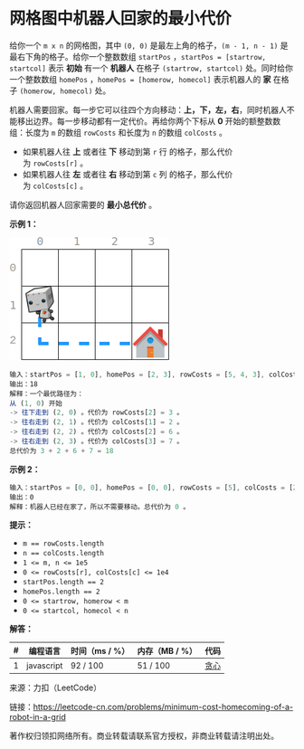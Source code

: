 # 网格图中机器人回家的最小代价

给你一个 `m x n` 的网格图，其中 `(0, 0)` 是最左上角的格子，`(m - 1, n - 1)` 是最右下角的格子。给你一个整数数组 `startPos` ，`startPos = [startrow, startcol]` 表示 **初始** 有一个 **机器人** 在格子 `(startrow, startcol)` 处。同时给你一个整数数组 `homePos` ，`homePos = [homerow, homecol]` 表示机器人的 **家** 在格子 `(homerow, homecol)` 处。

机器人需要回家。每一步它可以往四个方向移动：**上，下，左，右**，同时机器人不能移出边界。每一步移动都有一定代价。再给你两个下标从 **0** 开始的额整数数组：长度为 `m` 的数组 `rowCosts` 和长度为 `n` 的数组 `colCosts` 。

- 如果机器人往 **上** 或者往 **下** 移动到第 `r` 行 的格子，那么代价为 `rowCosts[r]` 。
- 如果机器人往 **左** 或者往 **右** 移动到第 `c` 列 的格子，那么代价为 `colCosts[c]` 。

请你返回机器人回家需要的 **最小总代价** 。

**示例 1：**

![示例1](./eg1.png)

``` javascript
输入：startPos = [1, 0], homePos = [2, 3], rowCosts = [5, 4, 3], colCosts = [8, 2, 6, 7]
输出：18
解释：一个最优路径为：
从 (1, 0) 开始
-> 往下走到 (2, 0) 。代价为 rowCosts[2] = 3 。
-> 往右走到 (2, 1) 。代价为 colCosts[1] = 2 。
-> 往右走到 (2, 2) 。代价为 colCosts[2] = 6 。
-> 往右走到 (2, 3) 。代价为 colCosts[3] = 7 。
总代价为 3 + 2 + 6 + 7 = 18
```

**示例 2：**

``` javascript
输入：startPos = [0, 0], homePos = [0, 0], rowCosts = [5], colCosts = [26]
输出：0
解释：机器人已经在家了，所以不需要移动。总代价为 0 。
```

**提示：**

- `m == rowCosts.length`
- `n == colCosts.length`
- `1 <= m, n <= 1e5`
- `0 <= rowCosts[r], colCosts[c] <= 1e4`
- `startPos.length == 2`
- `homePos.length == 2`
- `0 <= startrow, homerow < m`
- `0 <= startcol, homecol < n`

**解答：**

**#**|**编程语言**|**时间（ms / %）**|**内存（MB / %）**|**代码**
--|--|--|--|--
1|javascript|92 / 100|51 / 100|[贪心](./javascript/ac_v1.js)

来源：力扣（LeetCode）

链接：https://leetcode-cn.com/problems/minimum-cost-homecoming-of-a-robot-in-a-grid

著作权归领扣网络所有。商业转载请联系官方授权，非商业转载请注明出处。
